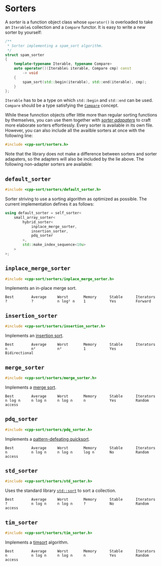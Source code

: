 Sorters
=======

A *sorter* is a function object class whose `operator()` is overloaded to take
an `Iterable&` collection and a `Compare` functor. It is easy to write a new
sorter by yourself:

```cpp
/**
 * Sorter implementing a spam_sort algorithm.
 */
struct spam_sorter
{
    template<typename Iterable, typename Compare>
    auto operator()(Iterable& iterable, Compare cmp) const
        -> void
    {
        spam_sort(std::begin(iterable), std::end(iterable), cmp);
    }
};
```

`Iterable` has to be a type on which `std::begin` and `std::end` can be used.
`Compare` should be a type satisfying the [`Compare`](http://en.cppreference.com/w/cpp/concept/Compare)
concept.

While these funnction objects offer little more than regular sorting functions by
themselves, you can use them together with [*sorter adapaters*](sorter-adapters.md)
to craft more elaborate sorters effortlessly. Every sorter is available in its own
file. However, you can also include all the availble sorters at once with the
following line:

```cpp
#include <cpp-sort/sorters.h>
```

Note that the library does not make a difference between sorters and sorter adapaters,
so the adapters will also be included by the lie above. The following non-adapter
sorters are available:

`default_sorter`
----------------

```cpp
#include <cpp-sort/sorters/default_sorter.h>
```

Sorter striving to use a sorting algorithm as optimized as possible. The current
implementation defines it as follows:

```cpp
using default_sorter = self_sorter<
    small_array_sorter<
        hybrid_sorter<
            inplace_merge_sorter,
            insertion_sorter,
            pdq_sorter
        >,
        std::make_index_sequence<10u>
    >
>;
```

`inplace_merge_sorter`
----------------------

```cpp
#include <cpp-sort/sorters/inplace_merge_sorter.h>
```

Implements an in-place merge sort.

    Best        Average     Worst       Memory      Stable      Iterators
    ?           ?           n log² n    1           Yes         Forward

`insertion_sorter`
------------------

```cpp
#include <cpp-sort/sorters/insertion_sorter.h>
```

Implements an [insertion sort](https://en.wikipedia.org/wiki/Insertion_sort).

    Best        Average     Worst       Memory      Stable      Iterators
    n           n²          n²          1           Yes         Bidirectional

`merge_sorter`
--------------

```cpp
#include <cpp-sort/sorters/merge_sorter.h>
```

Implements a [merge sort](https://en.wikipedia.org/wiki/Merge_sort).

    Best        Average     Worst       Memory      Stable      Iterators
    n log n     n log n     n log n     n           Yes         Random access

`pdq_sorter`
------------

```cpp
#include <cpp-sort/sorters/pdq_sorter.h>
```

Implements a [pattern-defeating quicksort](https://github.com/orlp/pdqsort).


    Best        Average     Worst       Memory      Stable      Iterators
    n           n log n     n log n     log n       No          Random access

`std_sorter`
------------

```cpp
#include <cpp-sort/sorters/std_sorter.h>
```

Uses the standard library [`std::sort`](http://en.cppreference.com/w/cpp/algorithm/sort)
to sort a collection.

    Best        Average     Worst       Memory      Stable      Iterators
    ?           n log n     n log n     ?           No          Random access

`tim_sorter`
------------

```cpp
#include <cpp-sort/sorters/tim_sorter.h>
```

Implements a [timsort](https://en.wikipedia.org/wiki/Timsort) algorithm.

    Best        Average     Worst       Memory      Stable      Iterators
    n           n log n     n log n     n           Yes         Random access
